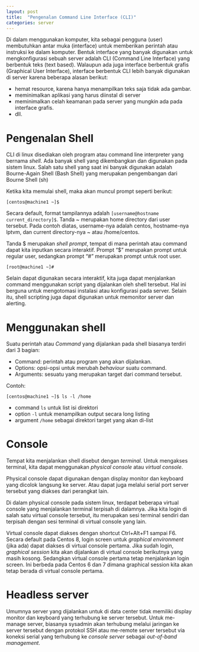 ```yaml
---
layout: post
title:  "Pengenalan Command Line Interface (CLI)"
categories: server
---
```


Di dalam menggunakan komputer, kita sebagai pengguna (user) membutuhkan antar muka (interface) untuk memberikan perintah atau instruksi ke dalam komputer. Bentuk interface yang banyak digunakan untuk mengkonfigurasi sebuah server adalah CLI (Command Line Interface) yang berbentuk teks (text based).
Walaupun ada juga interface berbentuk grafis (Graphical User Interface), interface berbentuk CLI lebih banyak digunakan di server karena beberapa alasan berikut:
- hemat resource, karena hanya menampilkan teks saja tidak ada gambar.
- meminimalkan aplikasi yang harus diinstal di server
- meminimalkan celah keamanan pada server yang mungkin ada pada interface grafis.
- dll.

# Pengenalan Shell
CLI di linux disediakan oleh program atau command line interpreter yang bernama *shell*. Ada banyak shell yang dikembangkan dan digunakan pada sistem linux. Salah satu shell yang saat ini banyak digunakan adalah Bourne-Again Shell (Bash Shell) yang merupakan pengembangan dari Bourne Shell (sh)

Ketika kita memulai shell, maka akan muncul prompt seperti berikut:

`[centos@machine1 ~]$`

Secara default, format tampilannya adalah `[username@hostname current_directory]$`. Tanda ~ merupakan home directory dari user tersebut. Pada contoh diatas, username-nya adalah centos, hostname-nya lptvm, dan current directory-nya ~ atau /home/centos.

Tanda $ merupakan *shell prompt*, tempat di mana perintah atau command dapat kita inputkan secara interaktif. Prompt “$” merupakan prompt untuk regular user, sedangkan prompt “#” merupakan prompt untuk root user.

`[root@machine1 ~]#`

Selain dapat digunakan secara interaktif, kita juga dapat menjalankan command menggunakan script yang dijalankan oleh shell tersebut. Hal ini berguna untuk mengotomasi instalasi atau konfigurasi pada server. Selain itu, shell scripting juga dapat digunakan untuk memonitor server dan alerting.

# Menggunakan shell
Suatu perintah atau *Command* yang dijalankan pada shell biasanya terdiri dari 3 bagian:
- Command: perintah atau program yang akan dijalankan.
- Options: opsi-opsi untuk merubah *behaviour* suatu command.
- Arguments: sesuatu yang merupakan target dari command tersebut.

Contoh:

`[centos@machine1 ~]$ ls -l /home`
- command `ls` untuk list isi direktori
- option `-l` untuk menampilkan output secara long listing
- argument `/home` sebagai direktori target yang akan di-list

# Console
Tempat kita menjalankan shell disebut dengan *terminal*. Untuk mengakses terminal, kita dapat menggunakan *physical console* atau *virtual console*.

Physical console dapat digunakan dengan display monitor dan keyboard yang dicolok langsung ke server. Atau dapat juga melalui serial port server tersebut yang diakses dari perangkat lain.

Di dalam physical console pada sistem linux, terdapat beberapa virtual console yang menjalankan terminal terpisah di dalamnya. Jika kita login di salah satu virtual console tersebut, itu merupakan sesi terminal sendiri dan terpisah dengan sesi terminal di virtual console yang lain.

Virtual console dapat diakses dengan shortcut Ctrl+Alt+F1 sampai F6. Secara default pada Centos 8, login screen untuk *graphical environment* (jika ada) dapat diakses di virtual console pertama. Jika sudah login, *graphical session* kita akan dijalankan di virtual console berikutnya yang masih kosong. Sedangkan virtual console pertama tetap menjalankan login screen. Ini berbeda pada Centos 6 dan 7 dimana graphical session kita akan tetap berada di virtual console pertama.

# Headless server
Umumnya server yang dijalankan untuk di data center tidak memiliki display monitor dan keyboard yang terhubung ke server tersebut. Untuk me-manage server, biasanya sysadmin akan terhubung melalui jaringan ke server tersebut dengan protokol SSH atau me-remote server tersebut via koneksi serial yang terhubung ke *console server* sebagai *out-of-band management*.